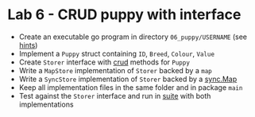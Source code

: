 # Lab 6 - CRUD puppy with interface

- Create an executable go program in directory `06_puppy/USERNAME` (see [hints](https://github.com/anz-bank/go-samplerest/blob/master/pkg/pet/types.go))
- Implement a `Puppy` struct containing `ID`, `Breed`, `Colour`, `Value`
- Create `Storer` interface with [crud](https://en.wikipedia.org/wiki/Create,\_read,\_update_and_delete) methods for `Puppy`
- Write a `MapStore` implementation of `Storer` backed by a `map`
- Write a `SyncStore` implementation of `Storer` backed by a [sync.Map](https://golang.org/pkg/sync/#Map)
- Keep all implementation files in the same folder and in package `main`
- Test against the `Storer` interface and run in [suite](https://godoc.org/github.com/stretchr/testify/suite) with both implementations
